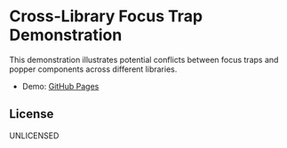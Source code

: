 # Cross-Library Focus Trap Demonstration

This demonstration illustrates potential conflicts between focus traps and popper components across different libraries.

- Demo: [GitHub Pages](https://vdustr.github.io/demo-focus-trap-cross-lib)

## License

UNLICENSED
